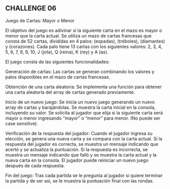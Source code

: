  ## CHALLENGE 06
Juego de Cartas: Mayor o Menor

El objetivo del juego es adivinar si la siguiente carta en el mazo es mayor o menor que la carta actual. Se utiliza un mazo de cartas francesas que consta de 52 cartas, divididas en 4 palos:  (espadas),  (tréboles),  (diamantes) y  (corazones). Cada palo tiene 13 cartas con los siguientes valores: 2, 3, 4, 5, 6, 7, 8, 9, 10, J (jota), Q (reina), K (rey) y A (as).

El juego consta de las siguientes funcionalidades:

Generación de cartas: Las cartas se generan combinando los valores y palos disponibles en el mazo de cartas francesas.

Obtención de una carta aleatoria: Se implementa una función para obtener una carta aleatoria del array de cartas generado previamente.

Inicio de un nuevo juego: Se inicia un nuevo juego generando un nuevo array de cartas y barajándolas. Se muestra la carta inicial en la consola, incluyendo su valor. Se solicita al jugador que elija si la siguiente carta será mayor o menor ingresando "mayor" o “menor”  para menor. (No puede ser case sensitive).

Verificación de la respuesta del jugador: Cuando el jugador ingresa su elección, se genera una nueva carta y se compara con la carta actual. Si la respuesta del jugador es correcta, se muestra un mensaje indicando que acertó y se actualiza la puntuación. Si la respuesta es incorrecta, se muestra un mensaje indicando que falló y se muestra la carta actual y la nueva carta en la consola. El jugador puede reiniciar un nuevo juego después de cada respuesta.

Fin del juego: Tras cada partida se le pregunta al jugador si quiere terminar la partida y de ser así, se le muestra la puntuación final con las rondas.
